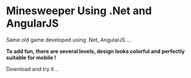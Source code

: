 
<h1>Minesweeper Using .Net and AngularJS </h1>

Same old game developed using .Net, AngularJS ...

<b>To add fun, there are several levels, design looks colorful and perfectly suitable for mobile !</b>

Download and try it .. 
